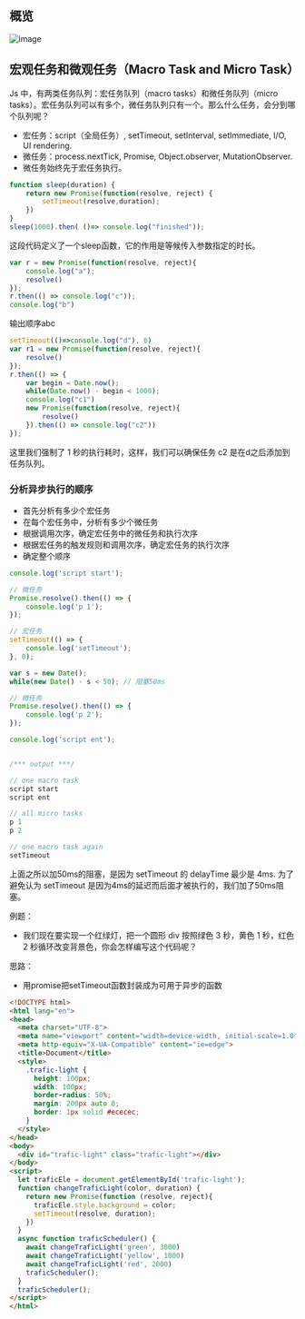 ## 概览
![image](https://segmentfault.com/img/bVU9kG?w=922&h=706)

## 宏观任务和微观任务（Macro Task and Micro Task）
Js 中，有两类任务队列：宏任务队列（macro tasks）和微任务队列（micro tasks）。宏任务队列可以有多个，微任务队列只有一个。那么什么任务，会分到哪个队列呢？

- 宏任务：script（全局任务）, setTimeout, setInterval, setImmediate, I/O, UI rendering.
- 微任务：process.nextTick, Promise, Object.observer, MutationObserver.
- 微任务始终先于宏任务执行。

``` js
function sleep(duration) {
    return new Promise(function(resolve, reject) {
        setTimeout(resolve,duration);
    })
}
sleep(1000).then( ()=> console.log("finished"));
```
这段代码定义了一个sleep函数，它的作用是等候传入参数指定的时长。

``` js
var r = new Promise(function(resolve, reject){
    console.log("a");
    resolve()
});
r.then(() => console.log("c"));
console.log("b")
```
输出顺序abc

``` js
setTimeout(()=>console.log("d"), 0)
var r1 = new Promise(function(resolve, reject){
    resolve()
});
r.then(() => { 
    var begin = Date.now();
    while(Date.now() - begin < 1000);
    console.log("c1") 
    new Promise(function(resolve, reject){
        resolve()
    }).then(() => console.log("c2"))
});
```
这里我们强制了 1 秒的执行耗时，这样，我们可以确保任务 c2 是在d之后添加到任务队列。


### 分析异步执行的顺序
- 首先分析有多少个宏任务
- 在每个宏任务中，分析有多少个微任务
- 根据调用次序，确定宏任务中的微任务和执行次序
- 根据宏任务的触发规则和调用次序，确定宏任务的执行次序
- 确定整个顺序

``` js
console.log('script start');

// 微任务
Promise.resolve().then(() => {
    console.log('p 1');
});

// 宏任务
setTimeout(() => {
    console.log('setTimeout');
}, 0);

var s = new Date();
while(new Date() - s < 50); // 阻塞50ms

// 微任务
Promise.resolve().then(() => {
    console.log('p 2');
});

console.log('script ent');


/*** output ***/

// one macro task
script start
script ent

// all micro tasks
p 1
p 2

// one macro task again
setTimeout
```

上面之所以加50ms的阻塞，是因为 setTimeout 的 delayTime 最少是 4ms. 为了避免认为 setTimeout 是因为4ms的延迟而后面才被执行的，我们加了50ms阻塞。

例题：
- 我们现在要实现一个红绿灯，把一个圆形 div 按照绿色 3 秒，黄色 1 秒，红色 2 秒循环改变背景色，你会怎样编写这个代码呢？

思路：
- 用promise把setTimeout函数封装成为可用于异步的函数

``` html
<!DOCTYPE html>
<html lang="en">
<head>
  <meta charset="UTF-8">
  <meta name="viewport" content="width=device-width, initial-scale=1.0">
  <meta http-equiv="X-UA-Compatible" content="ie=edge">
  <title>Document</title>
  <style>
    .trafic-light {
      height: 100px;
      width: 100px;
      border-radius: 50%;
      margin: 200px auto 0;
      border: 1px solid #ececec;
    }
  </style>
</head>
<body>
  <div id="trafic-light" class="trafic-light"></div>
</body>
<script>
  let traficEle = document.getElementById('trafic-light');
  function changeTraficLight(color, duration) {
    return new Promise(function (resolve, reject){
      traficEle.style.background = color;
      setTimeout(resolve, duration);
    })
  }
  async function traficScheduler() {
    await changeTraficLight('green', 3000)
    await changeTraficLight('yellow', 1000)
    await changeTraficLight('red', 2000)
    traficScheduler();
  }
  traficScheduler();
</script>
</html>
```
